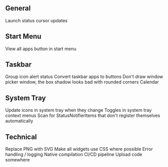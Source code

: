 General
------------
Launch status cursor updates

Start Menu
------------
View all apps button in start menu

Taskbar
------------
Group icon alert status
Convert taskbar apps to buttons
Don't draw window picker window, the box shadow looks bad with rounded corners
Calendar

System Tray
------------
Update icons in system tray when they change
Toggles in system tray context menus
Scan for StatusNotifierItems that don't register themselves automatically

Technical
------------
Replace PNG with SVG
Make all widgets use CSS where possible
Error handling / logging
Native compilation
CI/CD pipeline
Upload code somewhere
